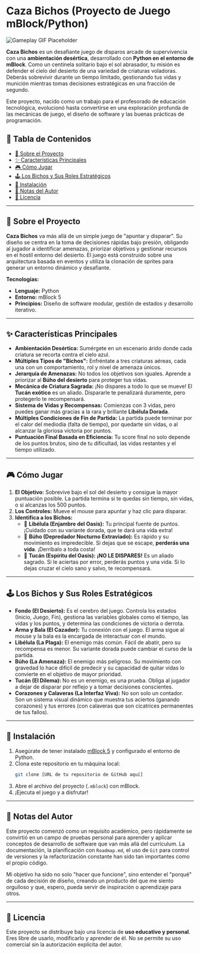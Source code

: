 # Caza Bichos (Proyecto de Juego mBlock/Python)

![Gameplay GIF Placeholder](https://via.placeholder.com/800x400.png?text=Añade+un+GIF+de+tu+juego+aquí)

**Caza Bichos** es un desafiante juego de disparos arcade de supervivencia con una **ambientación desértica**, desarrollado con **Python en el entorno de mBlock**. Como un centinela solitario bajo el sol abrasador, tu misión es defender el cielo del desierto de una variedad de criaturas voladoras. Deberás sobrevivir durante un tiempo limitado, gestionando tus vidas y munición mientras tomas decisiones estratégicas en una fracción de segundo.

Este proyecto, nacido como un trabajo para el profesorado de educación tecnológica, evolucionó hasta convertirse en una exploración profunda de las mecánicas de juego, el diseño de software y las buenas prácticas de programación.

## 📜 Tabla de Contenidos
- [🚀 Sobre el Proyecto](#-sobre-el-proyecto)
- [✨ Características Principales](#-características-principales)
- [🎮 Cómo Jugar](#-cómo-jugar)
- [🕹️ Los Bichos y Sus Roles Estratégicos](#️-los-bichos-y-sus-roles-estratégicos)
- [🔧 Instalación](#-instalación)
- [📝 Notas del Autor](#-notas-del-autor)
- [📄 Licencia](#-licencia)

---

## 🚀 Sobre el Proyecto

**Caza Bichos** va más allá de un simple juego de "apuntar y disparar". Su diseño se centra en la toma de decisiones rápidas bajo presión, obligando al jugador a identificar amenazas, priorizar objetivos y gestionar recursos en el hostil entorno del desierto. El juego está construido sobre una arquitectura basada en eventos y utiliza la clonación de sprites para generar un entorno dinámico y desafiante.

**Tecnologías:**
- **Lenguaje:** Python
- **Entorno:** mBlock 5
- **Principios:** Diseño de software modular, gestión de estados y desarrollo iterativo.

---

## ✨ Características Principales

- **Ambientación Desértica:** Sumérgete en un escenario árido donde cada criatura se recorta contra el cielo azul.
- **Múltiples Tipos de "Bichos":** Enfréntate a tres criaturas aéreas, cada una con un comportamiento, rol y nivel de amenaza únicos.
- **Jerarquía de Amenazas:** No todos los objetivos son iguales. Aprende a priorizar al **Búho del desierto** para proteger tus vidas.
- **Mecánica de Criatura Sagrada:** ¡No dispares a todo lo que se mueve! El **Tucán exótico** es un aliado. Dispararle te penalizará duramente, pero protegerlo te recompensará.
- **Sistema de Vidas y Recompensas:** Comienzas con 3 vidas, pero puedes ganar más gracias a la rara y brillante **Libélula Dorada**.
- **Múltiples Condiciones de Fin de Partida:** La partida puede terminar por el calor del mediodía (falta de tiempo), por quedarte sin vidas, o al alcanzar la gloriosa victoria por puntos.
- **Puntuación Final Basada en Eficiencia:** Tu score final no solo depende de los puntos brutos, sino de tu dificultad, las vidas restantes y el tiempo utilizado.

---

## 🎮 Cómo Jugar

1.  **El Objetivo:** Sobrevive bajo el sol del desierto y consigue la mayor puntuación posible. La partida termina si te quedas sin tiempo, sin vidas, o si alcanzas los 500 puntos.
2.  **Los Controles:** Mueve el mouse para apuntar y haz clic para disparar.
3.  **Identifica a los Bichos:**
    - 🎯 **Libélula (Enjambre del Oasis):** Tu principal fuente de puntos. ¡Cuidado con su variante dorada, que te dará una vida extra!
    - 🦉 **Búho (Depredador Nocturno Extraviado):** Es rápido y su movimiento es impredecible. Si dejas que se escape, **perderás una vida**. ¡Derríbalo a toda costa!
    - 🦜 **Tucán (Espíritu del Oasis):** **¡NO LE DISPARES!** Es un aliado sagrado. Si le aciertas por error, perderás puntos y una vida. Si lo dejas cruzar el cielo sano y salvo, te recompensará.

---

## 🕹️ Los Bichos y Sus Roles Estratégicos

- **Fondo (El Desierto):** Es el cerebro del juego. Controla los estados (Inicio, Juego, Fin), gestiona las variables globales como el tiempo, las vidas y los puntos, y determina las condiciones de victoria o derrota.
- **Arma y Bala (El Cazador):** Tu conexión con el juego. El arma sigue al mouse y la bala es la encargada de interactuar con el mundo.
- **Libélula (La Plaga):** El enemigo más común. Fácil de abatir, pero su recompensa es menor. Su variante dorada puede cambiar el curso de la partida.
- **Búho (La Amenaza):** El enemigo más peligroso. Su movimiento con gravedad lo hace difícil de predecir y su capacidad de quitar vidas lo convierte en el objetivo de mayor prioridad.
- **Tucán (El Dilema):** No es un enemigo, es una prueba. Obliga al jugador a dejar de disparar por reflejo y a tomar decisiones conscientes.
- **Corazones y Calaveras (La Interfaz Viva):** No son solo un contador. Son un sistema visual dinámico que muestra tus aciertos (ganando corazones) y tus errores (con calaveras que son cicatrices permanentes de tus fallos).

---

## 🔧 Instalación

1.  Asegúrate de tener instalado [mBlock 5](https://www.mblock.cc/) y configurado el entorno de Python.
2.  Clona este repositorio en tu máquina local:
    ```bash
    git clone [URL de tu repositorio de GitHub aquí]
    ```
3.  Abre el archivo del proyecto (`.mblock`) con mBlock.
4.  ¡Ejecuta el juego y a disfrutar!

---

## 📝 Notas del Autor

Este proyecto comenzó como un requisito académico, pero rápidamente se convirtió en un campo de pruebas personal para aprender y aplicar conceptos de desarrollo de software que van más allá del currículum. La documentación, la planificación con `Roadmap.md`, el uso de `Git` para control de versiones y la refactorización constante han sido tan importantes como el propio código.

Mi objetivo ha sido no solo "hacer que funcione", sino entender el "porqué" de cada decisión de diseño, creando un producto del que me siento orgulloso y que, espero, pueda servir de inspiración o aprendizaje para otros.

---

## 📄 Licencia

Este proyecto se distribuye bajo una licencia de **uso educativo y personal**. Eres libre de usarlo, modificarlo y aprender de él. No se permite su uso comercial sin la autorización explícita del autor.